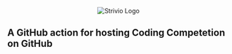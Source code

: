 <p align="center">
   <img src="https://lh3.googleusercontent.com/Imm3_WuC9Sw7QT4obebIZENzrNyGMo3bjgv28hH0iFd98YBc_fdXLAzYs_Rj_r9LHI2f1P86QTs6aTlS2uBy2QSkuf_RLAiJ-znKexDgzTl0VX4HkpeYZNKOGLEQvVlORJF0esS9CGGPma_XN6HjHk6m6ZlBoHaZngqh_ltNQlhvR3majcwfdSzuIFo_2H2XfWbpUNmoO8GPtD0xar_PFKRjBAz9xvpOa22a_83uWqZSjt-_nGbpXz0IsjwQQ1MfSBlxRgqxyHIdNeaI2G9rPgfvg1FkqtvfL8JgbSSoXVudtxrzaZs7EsGjLpATNowF0ewt8UQlWK-pozI1WQambHfYhxuKoVGg8VMWzqt02ENm2zaK55Ela8J8C1J75KtCQ3765XAypIEe2aYkrplpgdcWydAyo-TpcVcNk5Aw0I7JhPSLPIl-jFZpl1Mx2GQcNQg_XsIp38OFXbTHdbzsGSI81-J2k0dWCI0UM9qEl1qPmPglcumj3fsBsLsnEtx5D8JyAf9I3a5vySlAE3rQf1z657rfxI8JqAQ_C7jRSIgKYsxgeo7cUFd3eK2Oj20ON9RRaCLrhLi6miYF233e2DnhjKd-nDs6tvz8twPlnfRtNB-7UBeQNC7bL0aypjTx_uldJtu1mYirOniaX3nocTkYUjb7NEjP4KRqB9uEfLqZd3akE3dftZSXmppgyr8-PIJQdN76q1aQhfA2CfWHnGGatnEvKX-dbEDHqzqARjuWnPDV=s500-no" alt="Strivio Logo"/>
</p>

## A GitHub action for hosting Coding Competetion on GitHub
